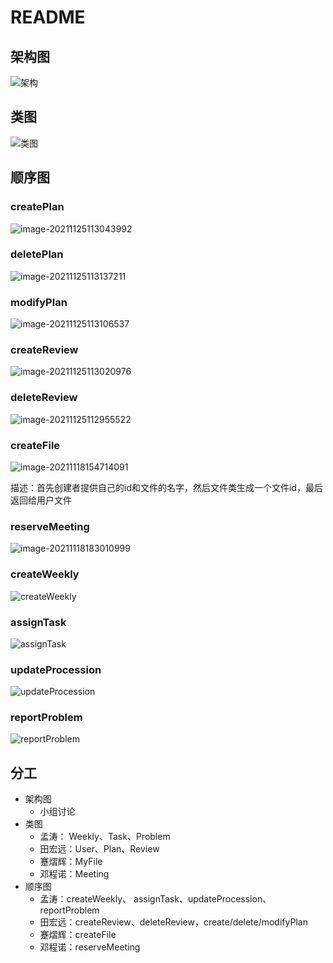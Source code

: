 # README

## 架构图

![架构](README.assets/%E6%9E%B6%E6%9E%84.png)

## 类图

![类图](README.assets/%E7%B1%BB%E5%9B%BE.png)

## 顺序图

### createPlan

![image-20211125113043992](README.assets/image-20211125113043992.png)

### deletePlan

![image-20211125113137211](README.assets/image-20211125113137211.png)

### modifyPlan

![image-20211125113106537](README.assets/image-20211125113106537.png)

### createReview

![image-20211125113020976](README.assets/image-20211125113020976.png)

### deleteReview

![image-20211125112955522](README.assets/image-20211125112955522.png)

### createFile

![image-20211118154714091](README.assets/image-20211118154714091.png)

描述：首先创建者提供自己的id和文件的名字，然后文件类生成一个文件id，最后返回给用户文件

### reserveMeeting

![image-20211118183010999](README.assets/image-20211118183010999.png)

### createWeekly

![createWeekly](README.assets/createWeekly.png)

### assignTask

![assignTask](README.assets/assignTask.png)

### updateProcession

![updateProcession](README.assets/updateProcession.png)

### reportProblem

![reportProblem](README.assets/reportProblem.png)



## 分工

* 架构图
  * 小组讨论
* 类图
  * 孟涛： Weekly、Task、Problem
  * 田宏远：User、Plan、Review
  * 蹇熠辉：MyFile
  * 邓程诺：Meeting
* 顺序图
  * 孟涛：createWeekly、 assignTask、updateProcession、reportProblem
  * 田宏远：createReview、deleteReview，create/delete/modifyPlan
  * 蹇熠辉：createFile
  * 邓程诺：reserveMeeting